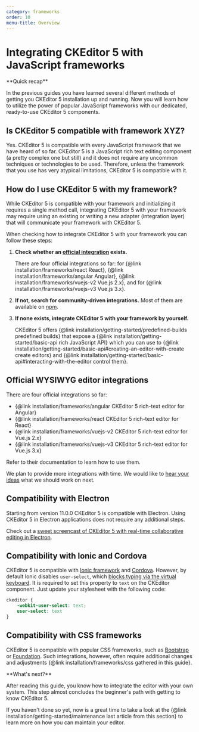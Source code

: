 ```yaml
---
category: frameworks
order: 10
menu-title: Overview
---
```


# Integrating CKEditor 5 with JavaScript frameworks

<info-box hint>
**Quick recap**

In the previous guides you have learned several different methods of getting you CKEditor 5 installation up and running. Now you will learn how to utilize the power of popular JavaScript frameworks with our dedicated, ready-to-use CKEditor 5 components.
</info-box>

## Is CKEditor 5 compatible with framework XYZ?

Yes. CKEditor 5 is compatible with every JavaScript framework that we have heard of so far. CKEditor 5 is a JavaScript rich text editing component (a pretty complex one but still) and it does not require any uncommon techniques or technologies to be used. Therefore, unless the framework that you use has very atypical limitations, CKEditor 5 is compatible with it.

## How do I use CKEditor 5 with my framework?

While CKEditor 5 is compatible with your framework and initializing it requires a single method call, integrating CKEditor 5 with your framework may require using an existing or writing a new adapter (integration layer) that will communicate your framework with CKEditor 5.

When checking how to integrate CKEditor 5 with your framework you can follow these steps:

1. **Check whether an [official integration](#official-wysiwyg-editor-integrations) exists.**

	There are four official integrations so far: for {@link installation/frameworks/react React}, {@link installation/frameworks/angular Angular}, {@link installation/frameworks/vuejs-v2 Vue.js 2.x}, and for {@link installation/frameworks/vuejs-v3 Vue.js 3.x}.
2. **If not, search for community-driven integrations.** Most of them are available on [npm](https://www.npmjs.com/).
3. **If none exists, integrate CKEditor 5 with your framework by yourself.**

	CKEditor 5 offers {@link installation/getting-started/predefined-builds predefined builds} that expose a {@link installation/getting-started/basic-api rich JavaScript API} which you can use to {@link installation/getting-started/basic-api#creating-an-editor-with-create create editors} and {@link installation/getting-started/basic-api#interacting-with-the-editor control them}.

## Official WYSIWYG editor integrations

There are four official integrations so far:

* {@link installation/frameworks/angular CKEditor 5 rich-text editor for Angular}
* {@link installation/frameworks/react CKEditor 5 rich-text editor for React}
* {@link installation/frameworks/vuejs-v2 CKEditor 5 rich-text editor for Vue.js 2.x}
* {@link installation/frameworks/vuejs-v3 CKEditor 5 rich-text editor for Vue.js 3.x}

Refer to their documentation to learn how to use them.

We plan to provide more integrations with time. We would like to [hear your ideas](https://github.com/ckeditor/ckeditor5/issues/1002) what we should work on next.

## Compatibility with Electron

Starting from version 11.0.0 CKEditor 5 is compatible with Electron. Using CKEditor 5 in Electron applications does not require any additional steps.

Check out a [sweet screencast of CKEditor 5 with real-time collaborative editing in Electron](https://twitter.com/ckeditor/status/1016627687568363520).

## Compatibility with Ionic and Cordova

CKEditor 5 is compatible with [Ionic framework](https://ionicframework.com/) and [Cordova](https://cordova.apache.org/). However, by default Ionic disables `user-select`, which [blocks typing via the virtual keyboard](https://github.com/ckeditor/ckeditor5/issues/701). It is required to set this property to `text` on the CKEditor component. Just update your stylesheet with the following code:

```css
ckeditor {
	-webkit-user-select: text;
	user-select: text
}
```

## Compatibility with CSS frameworks

CKEditor 5 is compatible with popular CSS frameworks, such as [Bootstrap](https://getbootstrap.com/) or [Foundation](https://get.foundation/). Such integrations, however, often require additional changes and adjustments {@link installation/frameworks/css gathered in this guide}.

<info-box hint>
**What's next?**

After reading this guide, you know how to integrate the editor with your own system. This step almost concludes the beginner's path with getting to know CKEditor 5.

If you haven't done so yet, now is a great time to take a look at the {@link installation/getting-started/maintenance last article from this section} to learn more on how you can maintain your editor.
</info-box>
